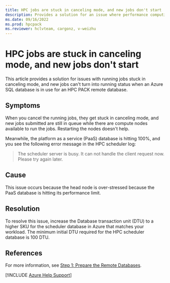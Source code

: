 ```yaml
---
title: HPC jobs are stuck in canceling mode, and new jobs don't start
description: Provides a solution for an issue where performance computing (HPC) jobs are stuck in canceling mode.
ms.date: 09/16/2022
ms.prod: hpcpack
ms.reviewer: hclvteam, cargonz, v-weizhu
---
```

# HPC jobs are stuck in canceling mode, and new jobs don't start

This article provides a solution for issues with running jobs stuck in canceling mode, and new jobs can't turn into running status when an Azure SQL database is in use for an HPC PACK remote database.

## Symptoms

When you cancel the running jobs, they get stuck in canceling mode, and new jobs submitted are still in queue while there are compute nodes available to run the jobs. Restarting the nodes doesn't help.

Meanwhile, the platform as a service (PaaS) database is hitting 100%, and you see the following error message in the HPC scheduler log:

> The scheduler server is busy. It can not handle the client request now. Please try again later.

## Cause

This issue occurs because the head node is over-stressed because the PaaS database is hitting its performance limit.

## Resolution

To resolve this issue, increase the Database transaction unit (DTU) to a higher SKU for the scheduler database in Azure that matches your workload. The minimum initial DTU required for the HPC scheduler database is 100 DTU.

## References

For more information, see [Step 1: Prepare the Remote Databases](/powershell/high-performance-computing/step-1-prepare-the-remote-database-servers).

[!INCLUDE [Azure Help Support](../../includes/azure-help-support.md)]
